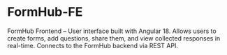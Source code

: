 # FormHub-FE
FormHub Frontend – User interface built with Angular 18. Allows users to create forms, add questions, share them, and view collected responses in real-time. Connects to the FormHub backend via REST API.
